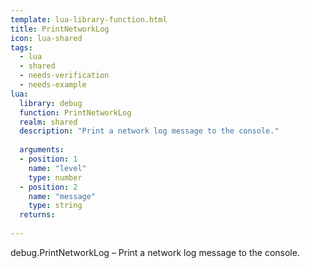```yaml
---
template: lua-library-function.html
title: PrintNetworkLog
icon: lua-shared
tags:
  - lua
  - shared
  - needs-verification
  - needs-example
lua:
  library: debug
  function: PrintNetworkLog
  realm: shared
  description: "Print a network log message to the console."
  
  arguments:
  - position: 1
    name: "level"
    type: number
  - position: 2
    name: "message"
    type: string
  returns:
    
---
```


<div class="lua__search__keywords">
debug.PrintNetworkLog &#x2013; Print a network log message to the console.
</div>

